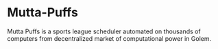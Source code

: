 # Mutta-Puffs
Mutta Puffs is a sports league scheduler automated on thousands of computers from decentralized market of computational power in Golem. 
